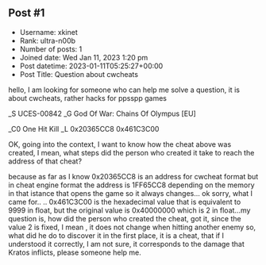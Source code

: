 ## Post #1
- Username: xkinet
- Rank: ultra-n00b
- Number of posts: 1
- Joined date: Wed Jan 11, 2023 1:20 pm
- Post datetime: 2023-01-11T05:25:27+00:00
- Post Title: Question about cwcheats

hello, I am looking for someone who can help me solve a question, it is about cwcheats, rather hacks for ppsspp games

_S UCES-00842
_G God Of War: Chains Of Olympus [EU]

_C0 One Hit Kill
_L 0x20365CC8 0x461C3C00

OK, going into the context, I want to know how the cheat above was created, I mean, what steps did the person who created it take to reach the address of that cheat?

because as far as I know 0x20365CC8 is an address for cwcheat format but in cheat engine format the address is 1FF65CC8 depending on the memory in that istance that opens the game so it always changes... ok sorry, what I came for.. .. 0x461C3C00 is the hexadecimal value that is equivalent to 9999 in float, but the original value is 0x40000000 which is 2 in float...my question is, how did the person who created the cheat, got it, since the value 2 is fixed, I mean , it does not change when hitting another enemy so, what did he do to discover it in the first place, it is a cheat, that if I understood it correctly, I am not sure, it corresponds to the damage that Kratos inflicts, please someone help me.
